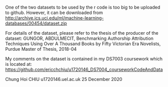 One of the two datasets to be used by the r code is too big to be uploaded to github. However, it can be downloaded from http://archive.ics.uci.edu/ml/machine-learning-databases/00454/dataset.zip

For details of the dataset, please refer to the thesis of the producer of the dataset:
GUNGOR, ABDULMECIT, Benchmarking Authorship Attribution Techniques Using Over A Thousand Books by Fifty Victorian Era Novelists, Purdue Master of Thesis, 2018-04 

My comments on the dataset is contained in my DS7003 coursework which is located at: https://github.com/ericchchiu/u1720146_DS7004_courseworkCodeAndData

Chung Hoi CHIU
u1720146.uel.ac.uk
25 December 2020

